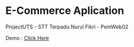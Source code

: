 # E-Commerce Aplication
ProjectUTS - STT Terpadu Nurul Fikri - PemWeb02

Demo : <a target="_blank" href="">Click Here</a><br>

